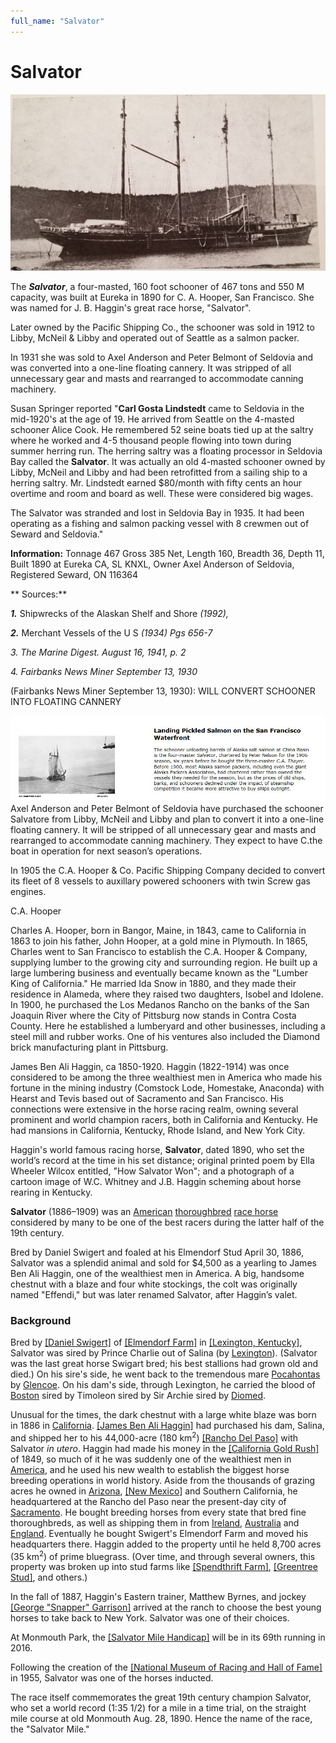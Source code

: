 ```yaml
---
full_name: "Salvator"
---
```

# Salvator

![](../assets/images/Salvator/media/image1.jpeg)

The ***Salvator***, a four-masted, 160 foot schooner of 467 tons and 550 M
capacity, was built at Eureka in 1890 for C. A. Hooper, San Francisco.
She was named for J. B. Haggin's great race horse, "Salvator".

Later owned by the Pacific Shipping Co., the schooner was sold in 1912
to Libby, McNeil & Libby and operated out of Seattle as a salmon packer.

In 1931 she was sold to Axel Anderson and Peter Belmont of Seldovia and
was converted into a one-line floating cannery. It was stripped of all
unnecessary gear and masts and rearranged to accommodate canning
machinery.

Susan Springer reported "**Carl Gosta Lindstedt** came to Seldovia in the mid-1920's at the age
of 19. He arrived from Seattle on the 4-masted schooner Alice Cook. He
remembered 52 seine boats tied up at the saltry where he worked and 4-5
thousand people flowing into town during summer herring run. The herring
saltry was a floating processor in Seldovia Bay called the **Salvator**. It
was actually an old 4-masted schooner owned by Libby, McNeil and Libby
and had been retrofitted from a sailing ship to a herring saltry.
Mr. Lindstedt earned $80/month with fifty cents an hour overtime and
room and board as well. These were considered big wages.

The Salvator was stranded and lost in Seldovia Bay in 1935. It had
been operating as a fishing and salmon packing vessel with 8 crewmen out of
Seward and Seldovia."


**Information:** Tonnage 467 Gross 385 Net, Length 160, Breadth 36,
Depth 11, Built 1890 at Eureka CA, SL KNXL, Owner Axel Anderson of
Seldovia, Registered Seward, ON 116364

\*\* Sources:\*\*

***1.*** Shipwrecks of the Alaskan Shelf and Shore *(1992),*

***2.*** Merchant Vessels of the U S *(1934) Pgs 656-7*

*3. The Marine Digest. August 16, 1941, p. 2*

*4. Fairbanks News Miner September 13, 1930*



(Fairbanks News Miner September 13, 1930): 
WILL CONVERT SCHOONER INTO FLOATING CANNERY

![](../assets/images/Salvator/media/image2.JPG) Axel Anderson and Peter
Belmont of Seldovia have purchased the schooner Salvatore from Libby,
McNeil and Libby and plan to convert it into a one-line floating
cannery. It will be stripped of all unnecessary gear and masts and
rearranged to accommodate canning machinery. They expect to have C.the
boat in operation for next season’s operations.

In 1905 the C.A. Hooper & Co. Pacific Shipping Company decided to
convert its fleet of 8 vessels to auxillary powered schooners with twin
Screw gas engines.

C.A. Hooper

Charles A. Hooper, born in Bangor, Maine, in 1843, came to California in
1863 to join his father, John Hooper, at a gold mine in Plymouth. In
1865, Charles went to San Francisco to establish the C.A. Hooper &
Company, supplying lumber to the growing city and surrounding region. He
built up a large lumbering business and eventually became known as the
"Lumber King of California." He married Ida Snow in 1880, and they made
their residence in Alameda, where they raised two daughters, Isobel and
Idolene. In 1900, he purchased the Los Medanos Rancho on the banks of
the San Joaquin River where the City of Pittsburg now stands in Contra
Costa County. Here he established a lumberyard and other businesses,
including a steel mill and rubber works. One of his ventures also
included the Diamond brick manufacturing plant in Pittsburg.

James Ben Ali Haggin, ca 1850-1920. Haggin (1822-1914) was once
considered to be among the three wealthiest men in America who made his
fortune in the mining industry (Comstock Lode, Homestake, Anaconda) with
Hearst and Tevis based out of Sacramento and San Francisco. His
connections were extensive in the horse racing realm, owning several
prominent and world champion racers, both in California and Kentucky. He
had mansions in California, Kentucky, Rhode Island, and New York City.

Haggin's world famous racing horse, **Salvator**, dated 1890, who set the
world’s record at the time in his set distance; original printed poem by
Ella Wheeler Wilcox entitled, "How Salvator Won"; and a photograph of a
cartoon image of W.C. Whitney and J.B. Haggin scheming about horse
rearing in Kentucky.

**Salvator** (1886–1909) was an
[American](https://en.wikipedia.org/wiki/United_States)
[thoroughbred](https://en.wikipedia.org/wiki/Thoroughbred) [race
horse](https://en.wikipedia.org/wiki/Race_horse) considered by many to
be one of the best racers during the latter half of the 19th century.

Bred by Daniel Swigert and foaled at his Elmendorf Stud April 30, 1886,
Salvator was a splendid animal and sold for $4,500 as a yearling to
James Ben Ali Haggin, one of the wealthiest men in America. A big,
handsome chestnut with a blaze and four white stockings, the colt was
originally named "Effendi," but was later renamed Salvator, after
Haggin’s valet.


### Background

Bred by [\[Daniel
Swigert\]](https://en.wikipedia.org/w/index.php?title=Daniel_Swigert&action=edit&redlink=1)
of [\[Elmendorf Farm\]](https://en.wikipedia.org/wiki/Elmendorf_Farm) in
[\[Lexington,
Kentucky\]](https://en.wikipedia.org/wiki/Lexington,_Kentucky), Salvator
was sired by Prince Charlie out of Salina (by
[Lexington](https://en.wikipedia.org/wiki/Lexington_\(horse\))).
(Salvator was the last great horse Swigart bred; his best stallions had
grown old and died.) On his sire's side, he went back to the tremendous
mare [Pocahontas](https://en.wikipedia.org/wiki/Pocahontas_\(horse\)) by
[Glencoe](https://en.wikipedia.org/wiki/Glencoe_I). On his dam's side,
through Lexington, he carried the blood of
[Boston](https://en.wikipedia.org/wiki/Boston_\(horse\)) sired by
Timoleon sired by Sir Archie sired by
[Diomed](https://en.wikipedia.org/wiki/Diomed).

Unusual for the times, the dark chestnut with a large white blaze was
born in 1886 in [California](https://en.wikipedia.org/wiki/California).
[\[James Ben Ali
Haggin\]](https://en.wikipedia.org/wiki/James_Ben_Ali_Haggin) had
purchased his dam, Salina, and shipped her to his 44,000-acre
(180 km<sup>2</sup>) [\[Rancho Del
Paso\]](https://en.wikipedia.org/wiki/Rancho_Del_Paso) with Salvator *in
utero*. Haggin had made his money in the [\[California Gold
Rush\]](https://en.wikipedia.org/wiki/California_Gold_Rush) of 1849, so
much of it he was suddenly one of the wealthiest men in
[America](https://en.wikipedia.org/wiki/United_States), and he used his
new wealth to establish the biggest horse breeding operations in world
history. Aside from the thousands of grazing acres he owned in
[Arizona](https://en.wikipedia.org/wiki/Arizona), [\[New
Mexico\]](https://en.wikipedia.org/wiki/New_Mexico) and Southern
California, he headquartered at the Rancho del Paso near the present-day
city of [Sacramento](https://en.wikipedia.org/wiki/Sacramento). He
bought breeding horses from every state that bred fine thoroughbreds, as
well as shipping them in from
[Ireland](https://en.wikipedia.org/wiki/Ireland),
[Australia](https://en.wikipedia.org/wiki/Australia) and
[England](https://en.wikipedia.org/wiki/England). Eventually he bought
Swigert's Elmendorf Farm and moved his headquarters there. Haggin added
to the property until he held 8,700 acres (35 km<sup>2</sup>) of prime
bluegrass. (Over time, and through several owners, this property was
broken up into stud farms like [\[Spendthrift
Farm\]](https://en.wikipedia.org/wiki/Spendthrift_Farm), [\[Greentree
Stud\]](https://en.wikipedia.org/wiki/Greentree_Stable), and others.)

In the fall of 1887, Haggin's Eastern trainer, Matthew Byrnes, and
jockey [\[George "Snapper"
Garrison\]](https://en.wikipedia.org/w/index.php?title=George_%22Snapper%22_Garrison&action=edit&redlink=1)
arrived at the ranch to choose the best young horses to take back to New York. Salvator was one of their choices.

At Monmouth Park, the  [\[Salvator Mile Handicap\]](https://en.wikipedia.org/wiki/Salvator_Mile_Handicap)
will be in its 69th running in 2016.

Following the creation of the [\[National Museum of Racing and Hall of
Fame\]](https://en.wikipedia.org/wiki/National_Museum_of_Racing_and_Hall_of_Fame)
in 1955, Salvator was one of the horses inducted.

The race itself commemorates the great 19th century champion Salvator,
who set a world record (1:35 1/2) for a mile in a time trial, on the
straight mile course at old Monmouth Aug. 28, 1890. Hence the name of
the race, the "Salvator Mile."
